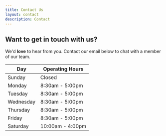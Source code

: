 ```yaml
---
title: Contact Us
layout: contact
description: Contact
---
```


## Want to get in touch with us?
We'd **love** to hear from you. Contact our email below to chat with a member of our team. 

| Day       | Operating Hours |
| --------- | --------------- |
| Sunday    | Closed          |
| Monday    | 8:30am - 5:00pm |
| Tuesday   | 8:30am - 5:00pm |
| Wednesday | 8:30am - 5:00pm |
| Thursday  | 8:30am - 5:00pm |
| Friday    | 8:30am - 5:00pm |
| Saturday  | 10:00am - 4:00pm|
<br>